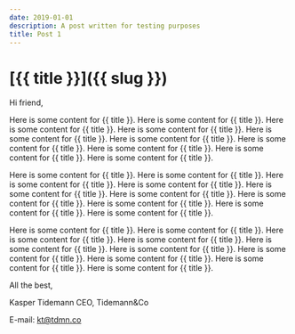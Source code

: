 ```yaml
---
date: 2019-01-01
description: A post written for testing purposes
title: Post 1
---
```


# [{{ title }}]({{ slug }})

Hi friend,

Here is some content for {{ title }}. Here is some content for {{ title }}. Here is some content for {{ title }}. Here is some content for {{ title }}. Here is some content for {{ title }}. Here is some content for {{ title }}. Here is some content for {{ title }}. Here is some content for {{ title }}. Here is some content for {{ title }}. Here is some content for {{ title }}.

Here is some content for {{ title }}. Here is some content for {{ title }}. Here is some content for {{ title }}. Here is some content for {{ title }}. Here is some content for {{ title }}. Here is some content for {{ title }}. Here is some content for {{ title }}. Here is some content for {{ title }}. Here is some content for {{ title }}. Here is some content for {{ title }}.

Here is some content for {{ title }}. Here is some content for {{ title }}. Here is some content for {{ title }}. Here is some content for {{ title }}. Here is some content for {{ title }}. Here is some content for {{ title }}. Here is some content for {{ title }}. Here is some content for {{ title }}. Here is some content for {{ title }}. Here is some content for {{ title }}.

All the best,

Kasper Tidemann
CEO, Tidemann&Co

E-mail: [kt@tdmn.co](kt@tdmn.co)